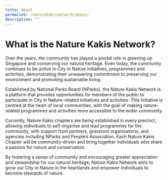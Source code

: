 ```yaml
---
title: About
permalink: /naturekakisnetwork/about/
description: ""
---
```

# What is the Nature Kakis Network?
<section>
<p>    
Over the years, the community has played a pivotal role in greening up Singapore and conserving our natural heritage. Even today, the community continues to be active in City in Nature initiatives, programmes and activities, demonstrating their unwavering commitment to preserving our environment and promoting sustainable living.

Established by National Parks Board (NParks), the Nature Kakis Network is a platform that provides opportunities for members of the public to participate in City in Nature-related initiatives and activities. This initiative is centred at the heart of local communities, with the goal of making nature-related programmes and activities more accessible to the wider community.

Currently, Nature Kakis chapters are being established in every precinct, allowing individuals to self-organise and lead programmes for the community, with support from partners, grassroot organisations, and agencies including NParks and People’s Association. Each Nature Kakis Chapter will be community-driven and bring together individuals who share a passion for nature and conservation.

By fostering a sense of community and encouraging greater appreciation and stewardship for our natural heritage, Nature Kakis Network aims to grow our City in Nature in the heartlands and empower individuals to become stewards of nature. </p>
<br>
</section>
	
	
	
	